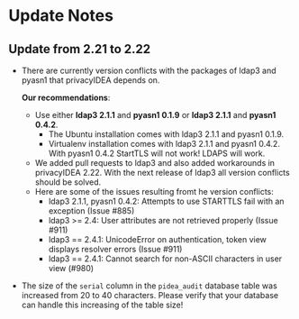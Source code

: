 # Update Notes

## Update from 2.21 to 2.22

* There are currently version conflicts with the packages of ldap3 and pyasn1 that
  privacyIDEA depends on.

  **Our recommendations**:
  * Use either **ldap3 2.1.1** and **pyasn1 0.1.9** or **ldap3 2.1.1** and **pyasn1 0.4.2**.
    * The Ubuntu installation comes with ldap3 2.1.1 and pyasn1 0.1.9.
    * Virtualenv installation comes with ldap3 2.1.1 and pyasn1 0.4.2.
      With pyasn1 0.4.2 StartTLS will not work! LDAPS will work.
  * We added pull requests to ldap3 and also added workarounds in privacyIDEA 2.22. With the next
    release of ldap3 all version conflicts should be solved.
  * Here are some of the issues resulting fromt he version conflicts:
    * ldap3 2.1.1, pyasn1 0.4.2: Attempts to use STARTTLS fail with an exception (Issue #885)
    * ldap3 >= 2.4: User attributes are not retrieved properly (Issue #911)
    * ldap3 == 2.4.1: UnicodeError on authentication, token view displays resolver errors (Issue #911)
    * ldap3 == 2.4.1: Cannot search for non-ASCII characters in user view (#980)
* The size of the ``serial`` column in the ``pidea_audit`` database table was increased from 20 to 40 characters.
  Please verify that your database can handle this increasing of the table size!
